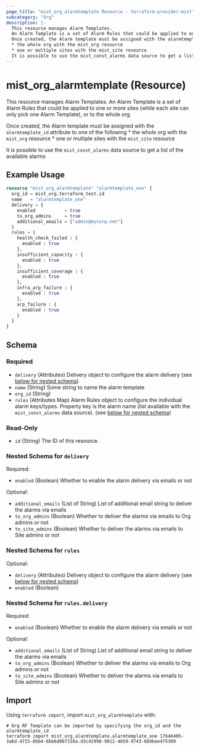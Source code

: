 ```yaml
---
page_title: "mist_org_alarmtemplate Resource - terraform-provider-mist"
subcategory: "Org"
description: |-
  This resource manages Alarm Templates.
  An Alarm Template is a set of Alarm Rules that could be applied to one or more sites (while each site can only pick one Alarm Template), or to the whole org.
  Once created, the Alarm template must be assigned with the alarmtemplate_id attribute to one of the following
  * the whole org with the mist_org resource
  * one or multiple sites with the mist_site resource
  It is possible to use the mist_const_alarms data source to get a list of the available alarms
---
```


# mist_org_alarmtemplate (Resource)

This resource manages Alarm Templates.
An Alarm Template is a set of Alarm Rules that could be applied to one or more sites (while each site can only pick one Alarm Template), or to the whole org.

Once created, the Alarm template must be assigned with the `alarmtemplate_id` attribute to one of the following
	* the whole org with the `mist_org` resource
	* one or multiple sites with the `mist_site` resource

It is possible to use the `mist_const_alarms` data source to get a list of the available alarms


## Example Usage

```terraform
resource "mist_org_alarmtemplate" "alarmtemplate_one" {
  org_id = mist_org.terraform_test.id
  name   = "alarmtemplate_one"
  delivery = {
    enabled           = true
    to_org_admins     = true
    additional_emails = ["admin@mycorp.net"]
  }
  rules = {
    health_check_failed : {
      enabled : true
    },
    insufficient_capacity : {
      enabled : true
    },
    insufficient_coverage : {
      enabled : true
    },
    infra_arp_failure : {
      enabled : true
    },
    arp_failure : {
      enabled : true
    }
  }
}
```

<!-- schema generated by tfplugindocs -->
## Schema

### Required

- `delivery` (Attributes) Delivery object to configure the alarm delivery (see [below for nested schema](#nestedatt--delivery))
- `name` (String) Some string to name the alarm template
- `org_id` (String)
- `rules` (Attributes Map) Alarm Rules object to configure the individual alarm keys/types. Property key is the alarm name (list available with the `mist_const_alarms` data source). (see [below for nested schema](#nestedatt--rules))

### Read-Only

- `id` (String) The ID of this resource.

<a id="nestedatt--delivery"></a>
### Nested Schema for `delivery`

Required:

- `enabled` (Boolean) Whether to enable the alarm delivery via emails or not

Optional:

- `additional_emails` (List of String) List of additional email string to deliver the alarms via emails
- `to_org_admins` (Boolean) Whether to deliver the alarms via emails to Org admins or not
- `to_site_admins` (Boolean) Whether to deliver the alarms via emails to Site admins or not


<a id="nestedatt--rules"></a>
### Nested Schema for `rules`

Optional:

- `delivery` (Attributes) Delivery object to configure the alarm delivery (see [below for nested schema](#nestedatt--rules--delivery))
- `enabled` (Boolean)

<a id="nestedatt--rules--delivery"></a>
### Nested Schema for `rules.delivery`

Required:

- `enabled` (Boolean) Whether to enable the alarm delivery via emails or not

Optional:

- `additional_emails` (List of String) List of additional email string to deliver the alarms via emails
- `to_org_admins` (Boolean) Whether to deliver the alarms via emails to Org admins or not
- `to_site_admins` (Boolean) Whether to deliver the alarms via emails to Site admins or not



## Import
Using `terraform import`, import `mist_org_alarmtemplate` with:
```shell
# Org RF Template can be imported by specifying the org_id and the alarmtemplate_id
terraform import mist_org_alarmtemplate.alarmtemplate_one 17b46405-3a6d-4715-8bb4-6bb6d06f316a.d3c42998-9012-4859-9743-6b9bee475309
```